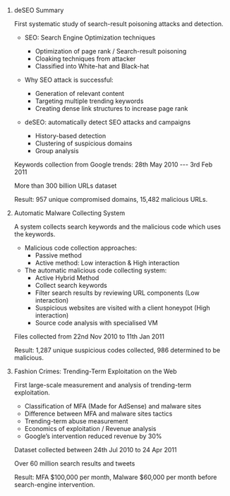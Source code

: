 1. deSEO Summary
   
    First systematic study of search-result poisoning attacks and detection. 
    
    * SEO: Search Engine Optimization techniques
        * Optimization of page rank / Search-result poisoning
        * Cloaking techniques from attacker
        * Classified into White-hat and Black-hat

    * Why SEO attack is successful:
        * Generation of relevant content
        * Targeting multiple trending keywords
        * Creating dense link structures to increase page rank

    * deSEO: automatically detect SEO attacks and campaigns
        * History-based detection
        * Clustering of suspicious domains
        * Group analysis
    
    Keywords collection from Google trends: 28th May 2010 --- 3rd Feb 2011

    More than 300 billion URLs dataset
    
    Result: 957 unique compromised domains, 15,482 malicious URLs. 

1. Automatic Malware Collecting System
   
    A system collects search keywords and the malicious code which uses the keywords.
    * Malicious code collection approaches:
        * Passive method
        * Active method: Low interaction & High interaction
    * The automatic malicious code collecting system:
       * Active Hybrid Method
       * Collect search keywords
       * Filter search results by reviewing URL components (Low interaction)
       * Suspicious websites are visited with a client honeypot (High interaction)
       * Source code analysis with specialised VM

    
    Files collected from 22nd Nov 2010 to 11th Jan 2011
    
    Result: 1,287 unique suspicious codes collected, 986 determined to be malicious.

1. Fashion Crimes: Trending-Term Exploitation on the Web

    First large-scale measurement and analysis of trending-term exploitation. 

    * Classification of MFA (Made for AdSense) and malware sites
    * Difference between MFA and malware sites tactics
    * Trending-term abuse measurement
    * Economics of exploitation / Revenue analysis
    * Google’s intervention reduced revenue by 30%

    Dataset collected between 24th Jul 2010 to 24 Apr 2011
    
    Over 60 million search results and tweets
    
    Result: MFA $100,000 per month, Malware $60,000 per month before search-engine intervention.
